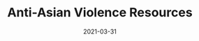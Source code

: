 ---
title: "Anti-Asian Violence Resources"
authors:
    - "anti-asianviolenceresources.carrd.co"
categories: 
    - "race"
    - "anti-racism"
link: "https://anti-asianviolenceresources.carrd.co/"
date: "2021-03-31"
---